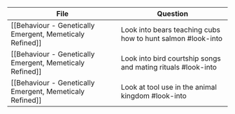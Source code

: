 <!-- QueryToSerialize: TABLE L.text as "Question" FROM "source/content" FLATTEN file.lists as L WHERE contains(L.tags, "#look-into") -->
<!-- SerializedQuery: TABLE L.text as "Question" FROM "source/content" FLATTEN file.lists as L WHERE contains(L.tags, "#look-into") -->

| File                                                                                                                             | Question                                                     |
| -------------------------------------------------------------------------------------------------------------------------------- | ------------------------------------------------------------ |
| [[Behaviour - Genetically Emergent, Memeticaly Refined]] | Look into bears teaching cubs how to hunt salmon #look-into  |
| [[Behaviour - Genetically Emergent, Memeticaly Refined]] | Look into bird courtship songs and mating rituals #look-into |
| [[Behaviour - Genetically Emergent, Memeticaly Refined]] | Look at tool use in the animal kingdom #look-into            |
<!-- SerializedQuery END -->
